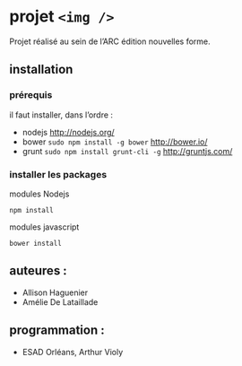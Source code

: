 # projet `<img />`

Projet réalisé au sein de l’ARC édition nouvelles forme.

## installation

### prérequis 

il faut installer, dans l’ordre : 
- nodejs http://nodejs.org/
- bower `sudo npm install -g bower` http://bower.io/
- grunt `sudo npm install grunt-cli -g` http://gruntjs.com/

### installer les packages

modules Nodejs
	
	npm install
	
modules javascript

	bower install

## auteures : 
- Allison Haguenier
- Amélie De Lataillade

## programmation : 
- ESAD Orléans, Arthur Violy